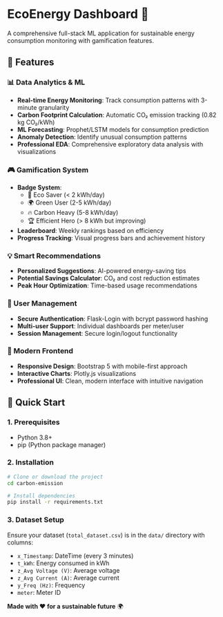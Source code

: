 # EcoEnergy Dashboard 🌱

A comprehensive full-stack ML application for sustainable energy consumption monitoring with gamification features.

## 🚀 Features

### 📊 Data Analytics & ML
- **Real-time Energy Monitoring**: Track consumption patterns with 3-minute granularity
- **Carbon Footprint Calculation**: Automatic CO₂ emission tracking (0.82 kg CO₂/kWh)
- **ML Forecasting**: Prophet/LSTM models for consumption prediction
- **Anomaly Detection**: Identify unusual consumption patterns
- **Professional EDA**: Comprehensive exploratory data analysis with visualizations

### 🎮 Gamification System
- **Badge System**: 
  - 🌱 Eco Saver (< 2 kWh/day)
  - 🌍 Green User (2-5 kWh/day)
  - 🔥 Carbon Heavy (5-8 kWh/day)
  - 🏆 Efficient Hero (> 8 kWh but improving)
- **Leaderboard**: Weekly rankings based on efficiency
- **Progress Tracking**: Visual progress bars and achievement history

### 💡 Smart Recommendations
- **Personalized Suggestions**: AI-powered energy-saving tips
- **Potential Savings Calculator**: CO₂ and cost reduction estimates
- **Peak Hour Optimization**: Time-based usage recommendations

### 🔐 User Management
- **Secure Authentication**: Flask-Login with bcrypt password hashing
- **Multi-user Support**: Individual dashboards per meter/user
- **Session Management**: Secure login/logout functionality

### 📱 Modern Frontend
- **Responsive Design**: Bootstrap 5 with mobile-first approach
- **Interactive Charts**: Plotly.js visualizations
- **Professional UI**: Clean, modern interface with intuitive navigation


## 🚀 Quick Start

### 1. Prerequisites
- Python 3.8+
- pip (Python package manager)

### 2. Installation

```bash
# Clone or download the project
cd carbon-emission

# Install dependencies
pip install -r requirements.txt

```

### 3. Dataset Setup
Ensure your dataset (`total_dataset.csv`) is in the `data/` directory with columns:
- `x_Timestamp`: DateTime (every 3 minutes)
- `t_kWh`: Energy consumed in kWh
- `z_Avg Voltage (V)`: Average voltage
- `z_Avg Current (A)`: Average current
- `y_Freq (Hz)`: Frequency
- `meter`: Meter ID


**Made with ❤️ for a sustainable future** 🌍

